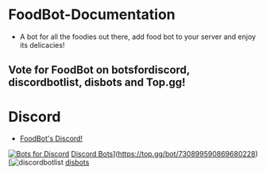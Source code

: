 # FoodBot-Documentation
  * A bot for all the foodies out there, add food bot to your server and enjoy its delicacies!
## Vote for FoodBot on botsfordiscord, discordbotlist, disbots and Top.gg!

# Discord
  * [FoodBot's Discord!](https://discord.com/invite/JZzKbzW)

[![Bots for Discord](https://botsfordiscord.com/api/bot/730899590869680228/widget)](https://botsfordiscord.com/bots/730899590869680228) [Discord Bots](https://top.gg/api/widget/730899590869680228.svg)](https://top.gg/bot/730899590869680228) [![discordbotlist](https://discord.ly/foodbot) [disbots](https://disbots.gg/bot/730899590869680228)

